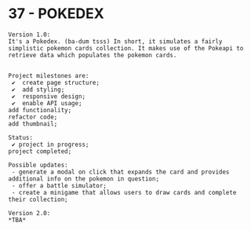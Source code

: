 # 37 - POKEDEX

    Version 1.0:
    It's a Pokedex. (ba-dum tsss) In short, it simulates a fairly simplistic pokemon cards collection. It makes use of the Pokeapi to retrieve data which populates the pokemon cards.


    Project milestones are:
     ✔  create page structure;
     ✔  add styling;
     ✔  responsive design;
     ✔  enable API usage;
    add functionality;
    refactor code;
    add thumbnail;

    Status:
     ✔ project in progress;
    project completed;

    Possible updates:
     - generate a modal on click that expands the card and provides additional info on the pokemon in question;
     - offer a battle simulator;
     - create a minigame that allows users to draw cards and complete their collection;

    Version 2.0:
    *TBA*

